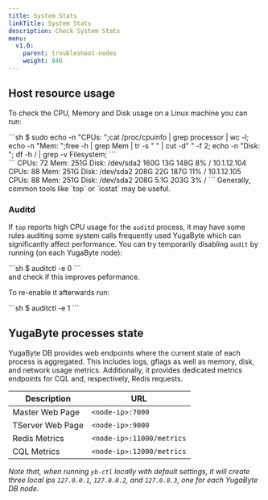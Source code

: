 ```yaml
---
title: System Stats
linkTitle: System Stats
description: Check System Stats
menu:
  v1.0:
    parent: troubleshoot-nodes
    weight: 846
---
```


## Host resource usage

To check the CPU, Memory and Disk usage on a Linux machine you can run:
<div class='copy separator-dollar'>
```sh
$ sudo echo -n "CPUs: ";cat /proc/cpuinfo | grep processor | wc -l; echo -n "Mem: ";free -h | grep Mem | tr -s " " | cut -d" " -f 2; echo -n "Disk: "; df -h / | grep -v Filesystem; 
```
</div>
```
CPUs: 72
Mem: 251G
Disk: /dev/sda2       160G   13G  148G   8% /
10.1.12.104
CPUs: 88
Mem: 251G
Disk: /dev/sda2       208G   22G  187G  11% /
10.1.12.105
CPUs: 88
Mem: 251G
Disk: /dev/sda2       208G  5.1G  203G   3% /
```
Generally, common tools like `top` or `iostat` may be useful.

### Auditd
If `top` reports high CPU usage for the `auditd` process, it may have some rules auditing some system calls frequently used YugaByte which can significantly affect performance. 
You can try temporarily disabling `audit` by running (on each YugaByte node):
<div class='copy separator-dollar'>
```sh
$ auditctl -e 0
```
</div>
and check if this improves peformance.

To re-enable it afterwards run:
<div class='copy separator-dollar'>
```sh
$ auditctl -e 1
```
</div>

## YugaByte processes state

YugaByte DB provides web endpoints where the current state of each process is aggregated. 
This includes logs, gflags as well as memory, disk, and network usage metrics.
Additionally, it provides dedicated metrics endpoints for CQL and, respectively, Redis requests.

| Description | URL |
|-------------|-----|
| Master Web Page | `<node-ip>:7000` |
| TServer Web Page | `<node-ip>:9000` |
| Redis Metrics | `<node-ip>:11000/metrics` |
| CQL Metrics | `<node-ip>:12000/metrics` |

_Note that, when running `yb-ctl` locally with default settings, it will create three local ips `127.0.0.1`, `127.0.0.2`, and `127.0.0.3`, one for each YugaByte DB node._
